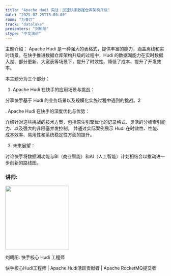 ```yaml
---
title: "Apache Hudi 实战：加速快手数据仓库架构升级"
date: "2025-07-25T15:00:00"
room: "万春厅"
track: "datalake"
presenters: "刘朝阳"
stype: "中文演讲"
---
```


主题介绍：
Apache Hudi 是一种强大的表格式，提供丰富的能力，涵盖离线和实时场景。在快手推进数据仓库架构升级的过程中，Hudi 的数据湖能力在实时数据入湖、部分更新、大宽表等场景下，提升了时效性、降低了成本、提升了开发效率。

本主题分为三个部分：

1. Apache Hudi 在快手的应用场景与挑战：

分享快手基于 Hudi 的业务场景以及规模化实施过程中遇到的挑战。2

. Apache Hudi 在快手的深度优化与优势：

介绍针对这些挑战的技术方案，包括原生引擎优化的记录格式、灵活的分桶索引能力、以及强大的非阻塞并发控制。
并通过实际案例展示 Hudi 在时效性、性能、成本效率、易用性和系统稳定性方面的提升。

3. 未来展望：

讨论快手将数据湖功能与BI（商业智能）和AI（人工智能）计划相结合以推动进一步创新的路线图。

### 讲师:

<img src="https://sessionize.com/image/8a30-400o400o1-DXZEDcKH4tBMugeSDeE4vj.jpg" width="200" /><br/>

刘朝阳: 快手核心 Hudi 工程师

快手核心Hudi工程师 | Apache Hudi活跃贡献者 | Apache RocketMQ提交者